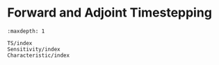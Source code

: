 # Forward and Adjoint Timestepping

```{toctree}
:maxdepth: 1

TS/index
Sensitivity/index
Characteristic/index
```

